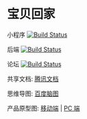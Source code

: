 # 宝贝回家

小程序 [![Build Status](https://travis-ci.org/airdb/vuepress.svg?branch=master)](https://github.com/bbhj/mina)

后端   [![Build Status](https://travis-ci.org/airdb/vuepress.svg?branch=master)](https://github.com/bbhj/bbac)

论坛   [![Build Status](https://travis-ci.org/airdb/vuepress.svg?branch=master)](https://github.com/bbhj/bbs.baobeihuijia.com)


共享文档: [腾讯文档](https://docs.qq.com)

思维导图: [百度脑图](http://naotu.baidu.com/file/e9695279a6f97ec82c5aff21c9f985cb?token=df3bc65dc492b669)

产品原型图: [移动端](https://www.xiaopiu.com/user?uid=5cac564be443734eec30ed77) | [PC 端](https://www.xiaopiu.com/user?uid=5cac564be443734eec30ed77&platform=web)
